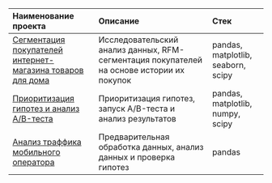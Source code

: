 | Наименование проекта  | Описание  | Стек    |
| :---    | :----    | :---     |
| [Сегментация покупателей интернет-магазина товаров для дома](https://github.com/kudarya/Portfolio/blob/main/Segmentation/Segmentation_RFM.ipynb)    | Исследовательский анализ данных, RFM-сегментация покупателей на основе истории их покупок   |  pandas, matplotlib, seaborn, scipy  |
| [Приоритизация гипотез и анализ A/B-теста](https://github.com/kudarya/Portfolio/blob/main/AB_test_analysis/AB_test_analysis%20.ipynb)    | Приоритизация гипотез, запуск A/B-теста и анализ результатов   |  pandas, matplotlib, numpy, scipy  |
| [Анализ траффика мобильного оператора](https://github.com/kudarya/Portfolio/blob/main/analys_tariffs/analys_tariffs.ipynb)    | Предварительная обработка данных, анализ данных и проверка гипотез   |  pandas  |
